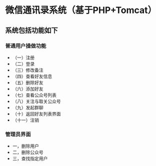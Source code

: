 # 微信通讯录系统（基于PHP+Tomcat）
## 系统包括功能如下
### 普通用户操做功能
* （一）注册
* （二）登录
* （三）修改备注
* （四）查看好友信息
* （五）删除好友
* （六）添加好友
* （七）查看公众号列表
* （八）关注与取关公众号
* （九）发起群聊
* （十）返回好友列表界面
* （十一）注销
### 管理员界面
* 一，删除用户
* 二，删除公众号
* 三，查找指定用户
